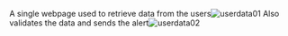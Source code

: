A single webpage used to retrieve data from the users![userdata01](https://user-images.githubusercontent.com/50826514/155105285-e59aeb2f-224b-472c-b0cb-4e17ed449027.png)
Also validates the data and sends the alert![userdata02](https://user-images.githubusercontent.com/50826514/155105454-0347a30b-a387-4b85-b325-f113f0f27c31.png)
